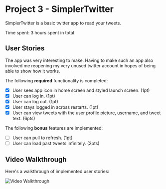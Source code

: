 # Project 3 - SimplerTwitter 

SimplerTwitter is a basic twitter app to read your tweets.

Time spent: 3 hours spent in total

## User Stories
The app was very interesting to make. Having to make such an app also involved me reopening my very unused twitter account in hopes of being able to show how it works.

The following **required** functionality is completed:

- [x] User sees app icon in home screen and styled launch screen. (1pt)
- [x] User can log in. (1pt)
- [x] User can log out. (1pt)
- [x] User stays logged in across restarts. (1pt)
- [x] User can view tweets with the user profile picture, username, and tweet text. (6pts)

The following **bonus** features are implemented:

- [ ] User can pull to refresh. (1pt)
- [ ] User can load past tweets infinitely. (2pts)

## Video Walkthrough

Here's a walkthrough of implemented user stories:

<img src='http://g.recordit.co/eTORpJ9oTW.gif' title='Video Walkthrough' width='' alt='Video Walkthrough' />

